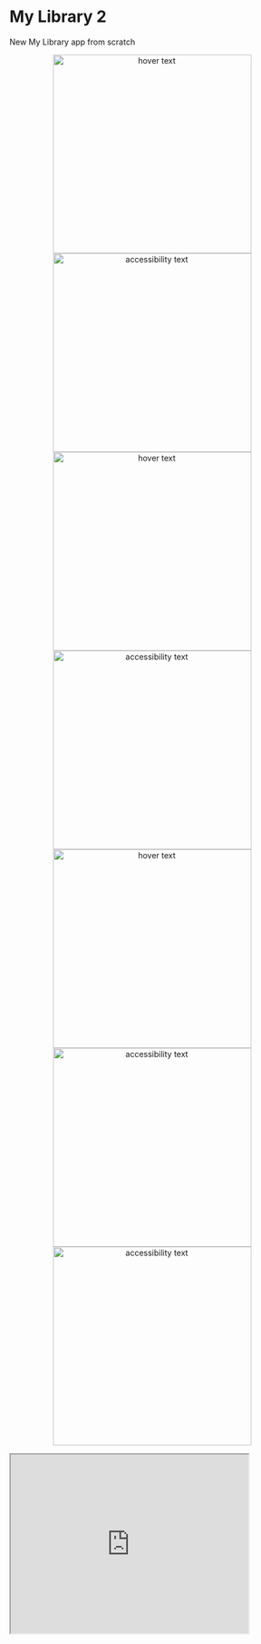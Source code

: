 # My Library 2
 New My Library app from scratch
<p align="center">
  <img src="https://user-images.githubusercontent.com/67066911/167431183-81cbe032-ad0d-4eda-9dd7-4dae8b9b42a7.png" width="350" title="hover text">
  <img src="https://user-images.githubusercontent.com/67066911/167431194-be7d492d-214f-4ed7-936b-f4e81277e573.png" width="350" alt="accessibility text">
 <img src="https://user-images.githubusercontent.com/67066911/167431287-cd636232-15a7-405f-b6bd-c86a6f228c77.png" width="350" title="hover text">
  <img src="https://user-images.githubusercontent.com/67066911/167431296-735a351c-7af7-4503-b957-9ca406963745.png" width="350" alt="accessibility text">
 <img src="https://user-images.githubusercontent.com/67066911/167431318-d18a85ba-6b20-4826-a292-ef30836310a6.png" width="350" title="hover text">
  <img src="https://user-images.githubusercontent.com/67066911/167431325-eebf25cd-2add-492f-87e4-014e826331ee.png" width="350" alt="accessibility text">
 <img src="https://user-images.githubusercontent.com/67066911/167432142-c2a2d997-8f7f-4aa5-b7f0-07a85a9f9af9.png" width="350" alt="accessibility text">
</p>
<iframe width="420" height="315"
src="https://youtu.be/rBquvFiHqnY">
</iframe>

